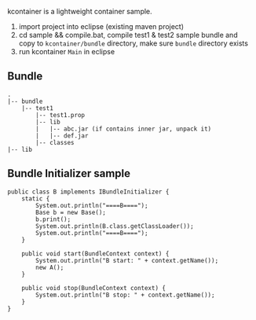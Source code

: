 kcontainer is a lightweight container sample.

1. import project into eclipse (existing maven project)
2. cd sample && compile.bat, compile test1 & test2 sample bundle and copy to `kcontainer/bundle` directory, make sure `bundle` directory exists
3. run kcontainer `Main` in eclipse

## Bundle

```
.
|-- bundle
    |-- test1
        |-- test1.prop
        |-- lib
        |   |-- abc.jar (if contains inner jar, unpack it)
        |   |-- def.jar
        |-- classes
|-- lib
```

## Bundle Initializer sample

```
public class B implements IBundleInitializer {
    static {
        System.out.println("====B====");
        Base b = new Base();
        b.print();
        System.out.println(B.class.getClassLoader());
        System.out.println("====B====");
    }

    public void start(BundleContext context) {
        System.out.println("B start: " + context.getName());
        new A();
    }

    public void stop(BundleContext context) {
        System.out.println("B stop: " + context.getName());
    }
}
```

